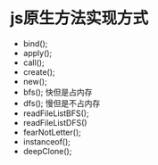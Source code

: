 # js原生方法实现方式


* bind();
* apply();
* call();
* create();
* new();
* bfs(); 快但是占内存
* dfs(); 慢但是不占内存
* readFileListBFS();
* readFileListDFS()
* fearNotLetter();
* instanceof();
* deepClone();